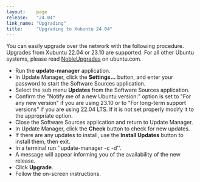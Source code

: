 ```yaml
---
layout:    page
release:   "24.04"
link_name: "Upgrading"
title:     "Upgrading to Xubuntu 24.04"
---
```


You can easily upgrade over the network with the following procedure. Upgrades from Xubuntu 22.04 or 23.10 are supported. For all other Ubuntu systems, please read [NobleUpgrades](https://help.ubuntu.com/community/NobleUpgrades) on ubuntu.com.

- Run the **update-manager** application.
- In Update Manager, click the **Settings...** button, and enter your password to start the Software Sources application.
- Select the sub menu **Updates** from the Software Sources application.
- Confirm the "Notify me of a new Ubuntu version:" option is set to "For any new version" if you are using 23.10 or to "For long-term support versions" if you are using 22.04 LTS. If it is not set properly modify it to the appropriate option.
- Close the Software Sources application and return to Update Manager.
- In Update Manager, click the **Check** button to check for new updates.
- If there are any updates to install, use the **Install Updates** button to install them, then exit.
- In a terminal run ''update-manager -c -d''.
- A message will appear informing you of the availability of the new release.
- Click **Upgrade**.
- Follow the on-screen instructions.
